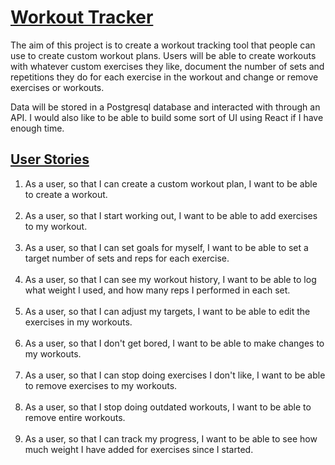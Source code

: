# <u> Workout Tracker </u>

The aim of this project is to create a workout tracking tool that people can use to create custom
workout plans. Users will be able to create workouts with whatever custom exercises they like, 
document the number of sets and repetitions they do for each exercise in the workout and change or 
remove exercises or workouts.

Data will be stored in a Postgresql database and interacted with through an API. I would also like
to be able to build some sort of UI using React if I have enough time.

## <u> User Stories </u>

1. As a user, so that I can create a custom workout plan, I want to be able to create a workout.
<br></br>
2. As a user, so that I start working out, I want to be able to add exercises to my workout.
<br></br>
3. As a user, so that I can set goals for myself, I want to be able to set a target number of sets and reps for each exercise.
<br></br>
4. As a user, so that I can see my workout history, I want to be able to log what weight I used, and how many reps I performed in each set.
<br></br>
5. As a user, so that I can adjust my targets, I want to be able to edit the exercises in my workouts.
<br></br>
6. As a user, so that I don't get bored, I want to be able to make changes to my workouts.
<br></br>
7. As a user, so that I can stop doing exercises I don't like, I want to be able to remove exercises to my workouts.
<br></br>
8. As a user, so that I stop doing outdated workouts, I want to be able to remove entire workouts.
<br></br>
9. As a user, so that I can track my progress, I want to be able to see how much weight I have added for exercises since I started.
<br></br>